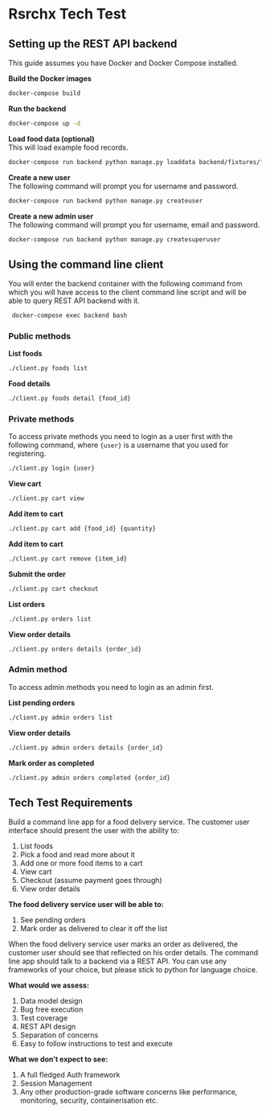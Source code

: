 Rsrchx Tech Test
================

## Setting up the REST API backend
This guide assumes you have Docker and Docker Compose installed.

**Build the Docker images**  
```bash
docker-compose build
```

**Run the backend**  
```bash
docker-compose up -d
```

**Load food data (optional)**  
This will load example food records.
```bash
docker-compose run backend python manage.py loaddata backend/fixtures/foods.json
``` 

**Create a new user**  
The following command will prompt you for username and password. 
```bash
docker-compose run backend python manage.py createuser
```

**Create a new admin user**  
The following command will prompt you for username, email and password. 
```bash
docker-compose run backend python manage.py createsuperuser
```

## Using the command line client
You will enter the backend container with the following command from which you will
have access to the client command line script and will be able to query REST API backend
with it.
```bash
 docker-compose exec backend bash
```

### Public methods
**List foods**
```bash
./client.py foods list
```
**Food details**
```bash
./client.py foods detail {food_id}
```

### Private methods
To access private methods you need to login as a user first with the following command, 
where `{user}` is a username that you used for registering. 
```bash
./client.py login {user}
```

**View cart**
```bash
./client.py cart view
```

**Add item to cart**
```bash
./client.py cart add {food_id} {quantity}
```

**Add item to cart**
```bash
./client.py cart remove {item_id}
```

**Submit the order**
```bash
./client.py cart checkout
```

**List orders**
```bash
./client.py orders list
```

**View order details**
```bash
./client.py orders details {order_id}
```

### Admin method
To access admin methods you need to login as an admin first.

**List pending orders**
```bash
./client.py admin orders list
```

**View order details**
```bash
./client.py admin orders details {order_id}
```

**Mark order as completed**
```bash
./client.py admin orders completed {order_id}
```


## Tech Test Requirements
Build a command line app for a food delivery service. The customer user interface should
present the user with the ability to:

1. List foods
2. Pick a food and read more about it
3. Add one or more food items to a cart
4. View cart
5. Checkout (assume payment goes through)
6. View order details

**The food delivery service user will be able to:**
1. See pending orders
2. Mark order as delivered to clear it off the list

When the food delivery service user marks an order as delivered, the customer user should see
that reflected on his order details.
The command line app should talk to a backend via a REST API. You can use any frameworks
of your choice, but please stick to python for language choice.

**What would we assess:**
1. Data model design
2. Bug free execution
3. Test coverage
4. REST API design
5. Separation of concerns
6. Easy to follow instructions to test and execute

**What we don’t expect to see:**
1. A full fledged Auth framework
2. Session Management
3. Any other production-grade software concerns like performance, monitoring, security,
containerisation etc.